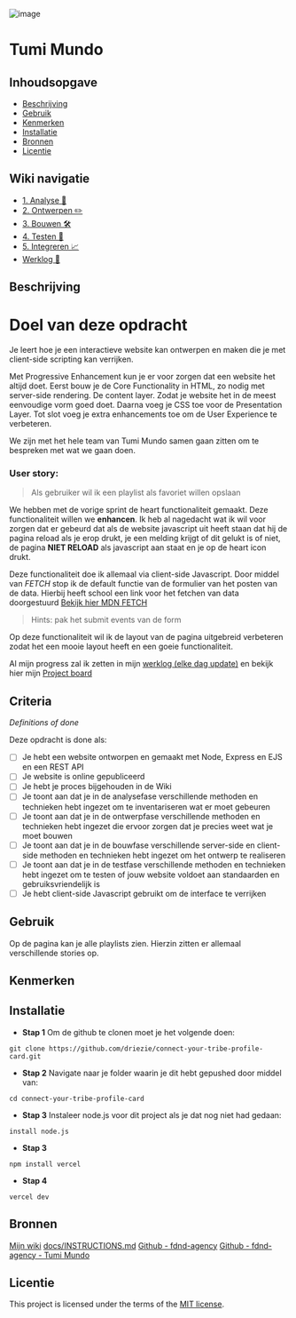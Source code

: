 ![image](https://github.com/driezie/user-experience-enhanced-website/assets/80174866/6843c50d-7093-4830-a946-803156d70587)

# Tumi Mundo
<!-- Geef je project een titel en schrijf in één zin wat het is -->

## Inhoudsopgave

  * [Beschrijving](#beschrijving)
  * [Gebruik](#gebruik)
  * [Kenmerken](#kenmerken)
  * [Installatie](#installatie)
  * [Bronnen](#bronnen)
  * [Licentie](#licentie)

## Wiki navigatie
- [1. Analyse 🔎](https://github.com/driezie/user-experience-enhanced-website/wiki/1.-Analyse-%F0%9F%94%8E)
- [2. Ontwerpen ✏️](https://github.com/driezie/user-experience-enhanced-website/wiki/2.-Ontwerpen-%E2%9C%8F%EF%B8%8F)
- [3. Bouwen 🛠️](https://github.com/driezie/user-experience-enhanced-website/wiki/3.-Bouwen-%F0%9F%9B%A0%EF%B8%8F)
- [4. Testen 🧪](https://github.com/driezie/user-experience-enhanced-website/wiki/4.-Testen-%F0%9F%A7%AA)
- [5. Integreren 📈](https://github.com/driezie/user-experience-enhanced-website/wiki/5.-Integreren-%F0%9F%93%88)
- [Werklog 📅](https://github.com/driezie/user-experience-enhanced-website/wiki/Werklog-%F0%9F%93%85)

## Beschrijving

# Doel van deze opdracht
Je leert hoe je een interactieve website kan ontwerpen en maken die je met client-side scripting kan verrijken.

Met Progressive Enhancement kun je er voor zorgen dat een website het altijd doet. Eerst bouw je de Core Functionality in HTML, zo nodig met server-side rendering. De content layer. Zodat je website het in de meest eenvoudige vorm goed doet. Daarna voeg je CSS toe voor de Presentation Layer. Tot slot voeg je extra enhancements toe om de User Experience te verbeteren.

We zijn met het hele team van Tumi Mundo samen gaan zitten om te bespreken met wat we gaan doen.

### User story:
> Als gebruiker wil ik een playlist als favoriet willen opslaan

We hebben met de vorige sprint de heart functionaliteit gemaakt. Deze functionaliteit willen we **enhancen**. Ik heb al nagedacht wat ik wil voor zorgen dat er gebeurd dat als de website javascript uit heeft staan dat hij de pagina reload als je erop drukt, je een melding krijgt of dit gelukt is of niet, de pagina **NIET RELOAD** als javascript aan staat en je op de heart icon drukt.

Deze functionaliteit doe ik allemaal via client-side Javascript. Door middel van *FETCH* stop ik de default functie van de formulier van het posten van de data. Hierbij heeft school een link voor het fetchen van data doorgestuurd [Bekijk hier MDN FETCH](https://developer.mozilla.org/en-US/docs/Web/API/Fetch_API)

> Hints: pak het submit events van de form

Op deze functionaliteit wil ik de layout van de pagina uitgebreid verbeteren zodat het een mooie layout heeft en een goeie functionaliteit.

Al mijn progress zal ik zetten in mijn [werklog (elke dag update)]() en bekijk hier mijn [Project board]()

## Criteria
_Definitions of done_

Deze opdracht is done als:

- [ ] Je hebt een website ontworpen en gemaakt met Node, Express en EJS en een REST API
- [ ] Je website is online gepubliceerd
- [ ] Je hebt je proces bijgehouden in de Wiki
- [ ] Je toont aan dat je in de analysefase verschillende methoden en technieken hebt ingezet om te inventariseren wat er moet gebeuren
- [ ] Je toont aan dat je in de ontwerpfase verschillende methoden en technieken hebt ingezet die ervoor zorgen dat je precies weet wat je moet bouwen
- [ ] Je toont aan dat je in de bouwfase verschillende server-side en client-side methoden en technieken hebt ingezet om het ontwerp te realiseren
- [ ] Je toont aan dat je in de testfase verschillende methoden en technieken hebt ingezet om te testen of jouw website voldoet aan standaarden en gebruiksvriendelijk is
- [ ] Je hebt client-side Javascript gebruikt om de interface te verrijken

<!-- Bij Beschrijving staat kort beschreven wat voor project het is en wat je hebt gemaakt -->
<!-- Voeg een mooie poster visual toe 📸 -->
<!-- Voeg een link toe naar Github Pages 🌐-->

## Gebruik
Op de pagina kan je alle playlists zien. Hierzin zitten er allemaal verschillende stories op. 
<!-- Bij Gebruik staat de user story, hoe het werkt en wat je er mee kan. -->

## Kenmerken
<!-- Bij Kenmerken staat welke technieken zijn gebruikt en hoe. Wat is de HTML structuur? Wat zijn de belangrijkste dingen in CSS? Wat is er met JS gedaan en hoe? Misschien heb je iets met NodeJS gedaan, of heb je een framwork of library gebruikt? -->

## Installatie
<!-- Bij Instalatie staat hoe een andere developer aan jouw repo kan werken -->

- **Stap 1**
Om de github te clonen moet je het volgende doen:
```git
git clone https://github.com/driezie/connect-your-tribe-profile-card.git
```

- **Stap 2**
Navigate naar je folder waarin je dit hebt gepushed door middel van:
```git
cd connect-your-tribe-profile-card
```

- **Stap 3**
Instaleer node.js voor dit project als je dat nog niet had gedaan:
```git
install node.js
```

- **Stap 3**
```git
npm install vercel
```

- **Stap 4**

```git
vercel dev
```

## Bronnen
[Mijn wiki](https://github.com/driezie/user-experience-enhanced-website/wiki)
[docs/INSTRUCTIONS.md](https://github.com/driezie/user-experience-enhanced-website/blob/main/docs/INSTRUCTIONS.md)
[Github - fdnd-agency](https://github.com/fdnd-agency)
[Github - fdnd-agency - Tumi Mundo]([https://github.com/fdnd-agency](https://github.com/fdnd-agency/tumi-mundo))

## Licentie
This project is licensed under the terms of the [MIT license](./LICENSE).
